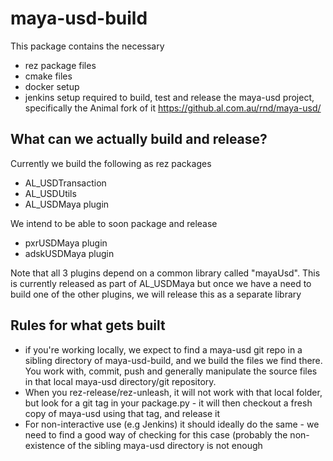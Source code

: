 # maya-usd-build

This package contains the necessary
+ rez package files
+ cmake files
+ docker setup
+ jenkins setup
required to build, test and release the maya-usd project, specifically the Animal fork of it https://github.al.com.au/rnd/maya-usd/

## What can we actually build and release?

Currently we build the following as rez packages
+ AL_USDTransaction
+ AL_USDUtils
+ AL_USDMaya plugin

We intend to be able to soon package and release
+ pxrUSDMaya plugin
+ adskUSDMaya plugin

Note that all 3 plugins depend on a common library called "mayaUsd". This is currently released as part of AL_USDMaya but once we have a need to build one of the other plugins, we will release this as a separate library



## Rules for what gets built
+ if you're working locally, we expect to find a maya-usd git repo in a sibling directory of maya-usd-build, and we build the files we find there. You work with, commit, push and generally manipulate the source files in that local maya-usd directory/git repository.
+ When you rez-release/rez-unleash, it will not work with that local folder, but look for a git tag in your package.py - it will then checkout a fresh copy of maya-usd using that tag, and release it
+ For non-interactive use (e.g Jenkins) it should ideally do the same - we need to find a good way of checking for this case (probably the non-existence of the sibling maya-usd directory is not enough

